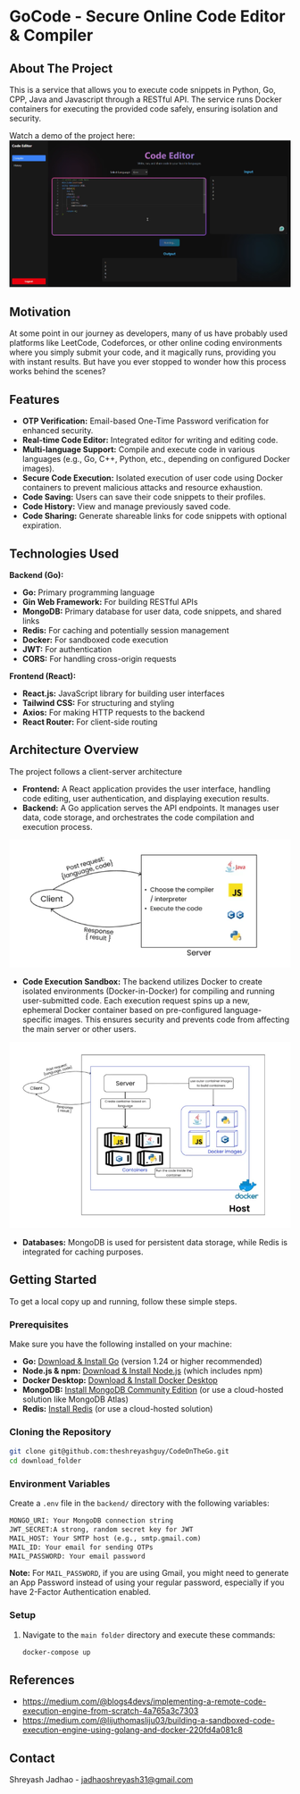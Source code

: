 # GoCode  - Secure Online Code Editor & Compiler

## About The Project

This is a service that allows you to execute code snippets in Python, Go, CPP, Java and Javascript through a RESTful API. The service runs Docker containers for executing the provided code safely, ensuring isolation and security.

Watch a demo of the project here:
[![Project Demo](images/img3.png)](https://drive.google.com/file/d/1KQbCjsPhB1w8ac5-OwrJQ3bbwGNh9QWv/view?usp=sharing)

## Motivation

At some point in our journey as developers, many of us have probably used platforms like LeetCode, Codeforces, or other online coding environments where you simply submit your code, and it magically runs, providing you with instant results. But have you ever stopped to wonder how this process works behind the scenes?

## Features

- **OTP Verification:** Email-based One-Time Password verification for enhanced security.
- **Real-time Code Editor:** Integrated editor for writing and editing code.
- **Multi-language Support:** Compile and execute code in various languages (e.g., Go, C++, Python, etc., depending on configured Docker images).
- **Secure Code Execution:** Isolated execution of user code using Docker containers to prevent malicious attacks and resource exhaustion.
- **Code Saving:** Users can save their code snippets to their profiles.
- **Code History:** View and manage previously saved code.
- **Code Sharing:** Generate shareable links for code snippets with optional expiration.

## Technologies Used

**Backend (Go):**

- **Go:** Primary programming language
- **Gin Web Framework:** For building RESTful APIs
- **MongoDB:** Primary database for user data, code snippets, and shared links
- **Redis:** For caching and potentially session management
- **Docker:** For sandboxed code execution
- **JWT:** For authentication
- **CORS:** For handling cross-origin requests

**Frontend (React):**

- **React.js:** JavaScript library for building user interfaces
- **Tailwind CSS:** For structuring and styling
- **Axios:** For making HTTP requests to the backend
- **React Router:** For client-side routing

## Architecture Overview

The project follows a client-server architecture

- **Frontend:** A React application provides the user interface, handling code editing, user authentication, and displaying execution results.
- **Backend:** A Go application serves the API endpoints. It manages user data, code storage, and orchestrates the code compilation and execution process.
  
![Code Execution Flow](images/img1.png)
- **Code Execution Sandbox:** The backend utilizes Docker to create isolated environments (Docker-in-Docker) for compiling and running user-submitted code. Each execution request spins up a new, ephemeral Docker container based on pre-configured language-specific images. This ensures security and prevents code from affecting the main server or other users.
  
![Docker Container Isolation](images/img2.png)

- **Databases:** MongoDB is used for persistent data storage, while Redis is integrated for caching purposes.

## Getting Started

To get a local copy up and running, follow these simple steps.

### Prerequisites

Make sure you have the following installed on your machine:

- **Go:** [Download & Install Go](https://golang.org/doc/install) (version 1.24 or higher recommended)
- **Node.js & npm:** [Download & Install Node.js](https://nodejs.org/en/download/) (which includes npm)
- **Docker Desktop:** [Download & Install Docker Desktop](https://www.docker.com/products/docker-desktop)
- **MongoDB:** [Install MongoDB Community Edition](https://docs.mongodb.com/manual/installation/) (or use a cloud-hosted solution like MongoDB Atlas)
- **Redis:** [Install Redis](https://redis.io/docs/getting-started/installation/) (or use a cloud-hosted solution)

### Cloning the Repository

```bash
git clone git@github.com:theshreyashguy/CodeOnTheGo.git
cd download_folder
```

### Environment Variables

Create a `.env` file in the `backend/` directory with the following variables:

```
MONGO_URI: Your MongoDB connection string
JWT_SECRET:A strong, random secret key for JWT
MAIL_HOST: Your SMTP host (e.g., smtp.gmail.com)
MAIL_ID: Your email for sending OTPs
MAIL_PASSWORD: Your email password
```

**Note:** For `MAIL_PASSWORD`, if you are using Gmail, you might need to generate an App Password instead of using your regular password, especially if you have 2-Factor Authentication enabled.

###  Setup

1.  Navigate to the `main folder` directory and execute these commands:
    ```bash
    docker-compose up
    ```
    
## References

- https://medium.com/@blogs4devs/implementing-a-remote-code-execution-engine-from-scratch-4a765a3c7303
- https://medium.com/@lijuthomasliju03/building-a-sandboxed-code-execution-engine-using-golang-and-docker-220fd4a081c8

## Contact

Shreyash Jadhao - jadhaoshreyash31@gmail.com

